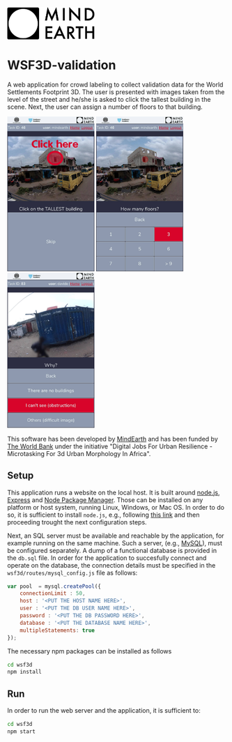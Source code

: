 <img src="/wsf3d/public/images/logo-black.png" alt="MindEarth logo" width="200">

# WSF3D-validation
A web application for crowd labeling to collect validation data for the World Settlements Footprint 3D. The user is presented with images taken from the level of the street and he/she is asked to click the tallest building in the scene. Next, the user can assign a number of floors to that building. 

<img src="/wsf3d/public/images/tutorial/tut_3.jpg" alt="screenshot 1" width="200"> <img src="/wsf3d/public/images/tutorial/tut_8.jpg" alt="screenshot 2" width="200"> <img src="/wsf3d/public/images/tutorial/tut_11.jpg" alt="screenshot 3" width="200">

This software has been developed by [MindEarth](http://www.mindearth.org) and has been funded by [The World Bank](http://www.worldbank.org) under the initiative "Digital Jobs For Urban Resilience - Microtasking For 3d Urban Morphology In Africa".

## Setup

This application runs a website on the local host. It is built around [node.js](http://nodejs.org), [Express](https://expressjs.com/) and [Node Package Manager](https://www.npmjs.com/). Those can be installed on any platform or host system, running Linux, Windows, or Mac OS. In order to do so, it is sufficient to install `node.js`, e.g., following [this link](https://nodejs.org/en/download/) and then proceeding trought the next configuration steps.

Next, an SQL server must be available and reachable by the application, for example running on the same machine. Such a server, (e.g., [MySQL](http://www.mysql.org)), must be configured separately. A dump of a functional database is provided in the `db.sql` file. In order for the application to succesfully connect and operate on the database, the connection details must be specified in the `wsf3d/routes/mysql_config.js` file as follows:

```javascript
var pool  = mysql.createPool({
    connectionLimit : 50,
    host : '<PUT THE HOST NAME HERE>',
    user : '<PUT THE DB USER NAME HERE>',
    password : '<PUT THE DB PASSWORD HERE>',
    database : '<PUT THE DATABASE NAME HERE>',
    multipleStatements: true
});
```
The necessary npm packages can be installed as follows

```bash
cd wsf3d
npm install
```

## Run
In order to run the web server and the application, it is sufficient to:

```bash
cd wsf3d
npm start
```






